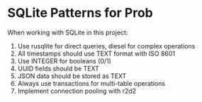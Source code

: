 # SQLite Patterns for Prob

When working with SQLite in this project:
1. Use rusqlite for direct queries, diesel for complex operations
2. All timestamps should use TEXT format with ISO 8601
3. Use INTEGER for booleans (0/1)
4. UUID fields should be TEXT
5. JSON data should be stored as TEXT
6. Always use transactions for multi-table operations
7. Implement connection pooling with r2d2